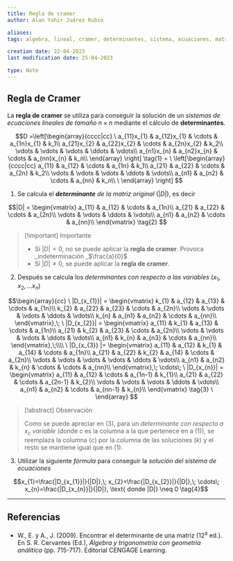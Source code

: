 ```yaml
---
title: Regla de cramer
author: Alan Yahir Juárez Rubio

aliases:
tags: algebra, lineal, cramer, determinantes, sistema, ecuaciones, matriz 

creation date: 22-04-2023
last modification date: 25-04-2023

type: Note
---
```


## Regla de Cramer

La **regla de cramer** se utiliza para conseguir la solución de un _sistemas de ecuaciones lineales de tamaño $n\times n$_ mediante el cálculo de **determinantes**.

$$D =\left[\begin{array}{cccc|cc}
\
a_{11}x_{1} & a_{12}x_{1} & \cdots & a_{1n}x_{1}  & k_1\\
a_{21}x_{2} & a_{22}x_{2} & \cdots & a_{2n}x_{2}  & k_2\\
\vdots      & \vdots      & \vdots & \ddots       & \vdots\\ 
a_{n1}x_{n} & a_{n2}x_{n} & \cdots & a_{nn}x_{n} & k_n\\
\end{array} \right] \tag{1} =
\
\left[\begin{array}{cccc|cc}
a_{11} & a_{12} & \cdots & a_{1n} & k_1\\
a_{21} & a_{22} & \cdots & a_{2n} & k_2\\
\vdots & \vdots & \vdots & \ddots & \vdots\\ 
a_{n1} & a_{n2} & \cdots & a_{nn} & k_n\\
\
\end{array} \right]
$$

1. Se calcula el _**determinante** de la matriz original_ ($|D|$), es decir

$$|D| = \begin{vmatrix}
a_{11} & a_{12} & \cdots & a_{1n}\\
a_{21} & a_{22} & \cdots & a_{2n}\\
\vdots & \vdots & \ddots & \vdots\\ 
a_{n1} & a_{n2} & \cdots & a_{nn}\\
\end{vmatrix} \tag{2}
$$

> [!important] Importante
> 
> - Si $|D| = 0$, no se puede aplicar la **regla de cramer**. Provoca _indeterminación _$\frac{a}{0}$
> - Si $|D| \neq 0$, se puede aplicar la **regla de cramer**.

2. Después se calcula los _determinantes con respecto a las variables_ ($x_{1}, x_{2},\dots x_{n}$)

$$\begin{array}{cc}
\
|D_{x_{1}}| = \begin{vmatrix}
k_{1}  & a_{12} & a_{13} & \cdots & a_{1n}\\
k_{2}  & a_{22} & a_{23} & \cdots & a_{2n}\\
\vdots & \vdots & \vdots & \ddots & \vdots\\ 
k_{n}  & a_{n1} & a_{n2} & \cdots & a_{nn}\\
\end{vmatrix},\;
\
|D_{x_{2}}| = \begin{vmatrix}
a_{11} & k_{1}  &   a_{13} & \cdots & a_{1n}\\
a_{21} & k_{2}  &   a_{23} & \cdots & a_{2n}\\
\vdots & \vdots & \vdots   & \ddots & \vdots\\ 
a_{n1} & k_{n}  &   a_{n3} & \cdots & a_{nn}\\
\end{vmatrix},\;\\\\
\
|D_{x_{3}} |= \begin{vmatrix}
a_{11} & a_{12} & k_{1}  & a_{14} & \cdots & a_{1n}\\
a_{21} & a_{22} & k_{2}  & a_{14} & \cdots & a_{2n}\\
\vdots & \vdots & \vdots & \vdots & \ddots & \vdots\\ 
a_{n1} & a_{n2} & k_{n}  & \cdots & \cdots & a_{nn}\\
\end{vmatrix},\; \cdots\;
\
|D_{x_{n}}| = \begin{vmatrix}
a_{11} & a_{12} & \cdots & a_{1n-1} & k_{1}\\
a_{21} & a_{22} & \cdots & a_{2n-1} & k_{2}\\
\vdots & \vdots & \vdots & \ddots   & \vdots\\ 
a_{n1} & a_{n2} & \cdots & a_{nn-1} & k_{n}\\
\end{vmatrix} \tag{3}
\
\end{array}
$$

> [!abstract] Observación
> 
> Como se puede apreciar en $(3)$, para un *determinante con respecto a $x_{c}$ variable* (donde $c$ es la columna a la que pertenece en a $(1)$), se reemplaza la columna ($c$) por la columna de las soluciones ($k$) y el resto se mantiene igual que en $(1)$.

3. Utilizar la siguiente _fórmula_ para conseguir la _solución del sistema de ecuaciones_

$$x_{1}=\frac{|D_{x_{1}}|}{|D|},\; x_{2}=\frac{|D_{x_{2}}|}{|D|},\; \cdots\; x_{n}=\frac{|D_{x_{n}}|}{|D|}, \text{ donde |D|} \neq 0 \tag{4}$$

---
## Referencias

- W., E. y A., J. (2009). Encontrar el determinante de una matriz (12<sup>a</sup> ed.). En S. R. Cervantes (Ed.), _Álgebra y trigonometría con geometría análitica_ (pp. 715-717). Editorial CENGAGE Learning.
